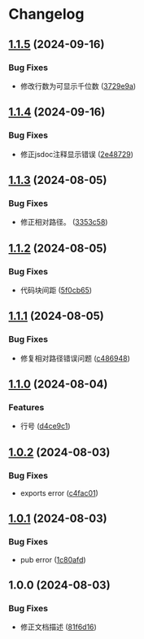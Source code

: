 # Changelog

## [1.1.5](https://github.com/KarinJS/md-html/compare/v1.1.4...v1.1.5) (2024-09-16)


### Bug Fixes

* 修改行数为可显示千位数 ([3729e9a](https://github.com/KarinJS/md-html/commit/3729e9ab65c8714ef60b6c9a6b153d8b102b6a17))

## [1.1.4](https://github.com/KarinJS/md-html/compare/v1.1.3...v1.1.4) (2024-09-16)


### Bug Fixes

* 修正jsdoc注释显示错误 ([2e48729](https://github.com/KarinJS/md-html/commit/2e487294e538f08888d29d97600aeaf0307bc3a4))

## [1.1.3](https://github.com/KarinJS/md-html/compare/v1.1.2...v1.1.3) (2024-08-05)


### Bug Fixes

* 修正相对路径。 ([3353c58](https://github.com/KarinJS/md-html/commit/3353c58900535efa69d34e7c7c7479fcc9496f3f))

## [1.1.2](https://github.com/KarinJS/md-html/compare/v1.1.1...v1.1.2) (2024-08-05)


### Bug Fixes

* 代码块间距 ([5f0cb65](https://github.com/KarinJS/md-html/commit/5f0cb65f5264713b602bf0b79ff9e32ce81fba94))

## [1.1.1](https://github.com/KarinJS/md-html/compare/v1.1.0...v1.1.1) (2024-08-05)


### Bug Fixes

* 修复相对路径错误问题 ([c486948](https://github.com/KarinJS/md-html/commit/c4869485f7d95eddd3ba42581f7c69ce34040940))

## [1.1.0](https://github.com/KarinJS/md-html/compare/v1.0.2...v1.1.0) (2024-08-04)


### Features

* 行号 ([d4ce9c1](https://github.com/KarinJS/md-html/commit/d4ce9c1f24ac952a22cd8f477e26b9670f47bf23))

## [1.0.2](https://github.com/KarinJS/md-html/compare/v1.0.1...v1.0.2) (2024-08-03)


### Bug Fixes

* exports error ([c4fac01](https://github.com/KarinJS/md-html/commit/c4fac0168003618e98c57286ff1a2ac80a1b9845))

## [1.0.1](https://github.com/KarinJS/md-html/compare/v1.0.0...v1.0.1) (2024-08-03)


### Bug Fixes

* pub error ([1c80afd](https://github.com/KarinJS/md-html/commit/1c80afd6e31a94b60438d001d188df5597a97c6f))

## 1.0.0 (2024-08-03)


### Bug Fixes

* 修正文档描述 ([81f6d16](https://github.com/KarinJS/md-html/commit/81f6d163ff255b6b17d7838d409cd9157fda9e77))

